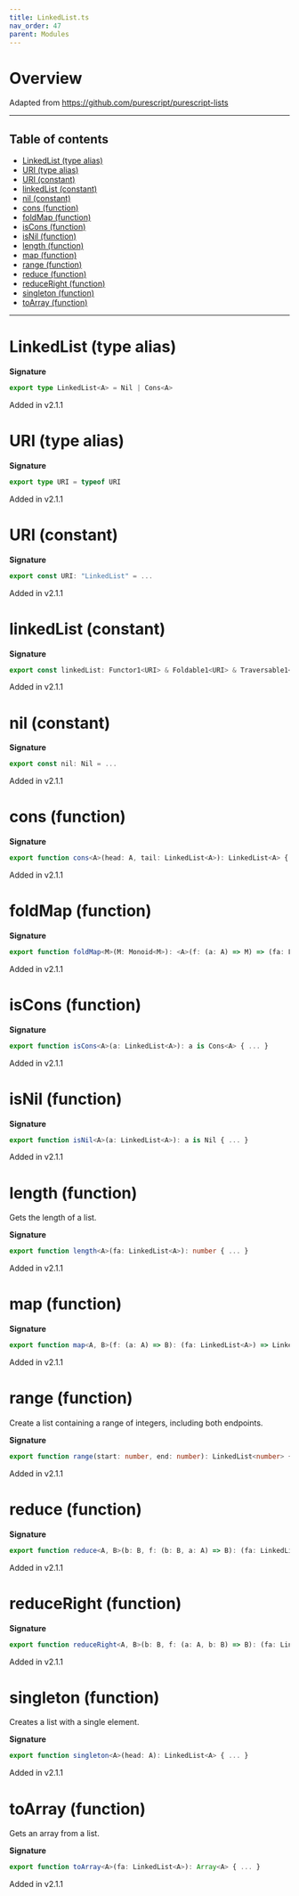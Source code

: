 ```yaml
---
title: LinkedList.ts
nav_order: 47
parent: Modules
---
```


# Overview

Adapted from https://github.com/purescript/purescript-lists

---

<h2 class="text-delta">Table of contents</h2>

- [LinkedList (type alias)](#linkedlist-type-alias)
- [URI (type alias)](#uri-type-alias)
- [URI (constant)](#uri-constant)
- [linkedList (constant)](#linkedlist-constant)
- [nil (constant)](#nil-constant)
- [cons (function)](#cons-function)
- [foldMap (function)](#foldmap-function)
- [isCons (function)](#iscons-function)
- [isNil (function)](#isnil-function)
- [length (function)](#length-function)
- [map (function)](#map-function)
- [range (function)](#range-function)
- [reduce (function)](#reduce-function)
- [reduceRight (function)](#reduceright-function)
- [singleton (function)](#singleton-function)
- [toArray (function)](#toarray-function)

---

# LinkedList (type alias)

**Signature**

```ts
export type LinkedList<A> = Nil | Cons<A>
```

Added in v2.1.1

# URI (type alias)

**Signature**

```ts
export type URI = typeof URI
```

Added in v2.1.1

# URI (constant)

**Signature**

```ts
export const URI: "LinkedList" = ...
```

Added in v2.1.1

# linkedList (constant)

**Signature**

```ts
export const linkedList: Functor1<URI> & Foldable1<URI> & Traversable1<URI> = ...
```

Added in v2.1.1

# nil (constant)

**Signature**

```ts
export const nil: Nil = ...
```

Added in v2.1.1

# cons (function)

**Signature**

```ts
export function cons<A>(head: A, tail: LinkedList<A>): LinkedList<A> { ... }
```

Added in v2.1.1

# foldMap (function)

**Signature**

```ts
export function foldMap<M>(M: Monoid<M>): <A>(f: (a: A) => M) => (fa: LinkedList<A>) => M { ... }
```

Added in v2.1.1

# isCons (function)

**Signature**

```ts
export function isCons<A>(a: LinkedList<A>): a is Cons<A> { ... }
```

Added in v2.1.1

# isNil (function)

**Signature**

```ts
export function isNil<A>(a: LinkedList<A>): a is Nil { ... }
```

Added in v2.1.1

# length (function)

Gets the length of a list.

**Signature**

```ts
export function length<A>(fa: LinkedList<A>): number { ... }
```

Added in v2.1.1

# map (function)

**Signature**

```ts
export function map<A, B>(f: (a: A) => B): (fa: LinkedList<A>) => LinkedList<B> { ... }
```

Added in v2.1.1

# range (function)

Create a list containing a range of integers, including both endpoints.

**Signature**

```ts
export function range(start: number, end: number): LinkedList<number> { ... }
```

Added in v2.1.1

# reduce (function)

**Signature**

```ts
export function reduce<A, B>(b: B, f: (b: B, a: A) => B): (fa: LinkedList<A>) => B { ... }
```

Added in v2.1.1

# reduceRight (function)

**Signature**

```ts
export function reduceRight<A, B>(b: B, f: (a: A, b: B) => B): (fa: LinkedList<A>) => B { ... }
```

Added in v2.1.1

# singleton (function)

Creates a list with a single element.

**Signature**

```ts
export function singleton<A>(head: A): LinkedList<A> { ... }
```

Added in v2.1.1

# toArray (function)

Gets an array from a list.

**Signature**

```ts
export function toArray<A>(fa: LinkedList<A>): Array<A> { ... }
```

Added in v2.1.1

